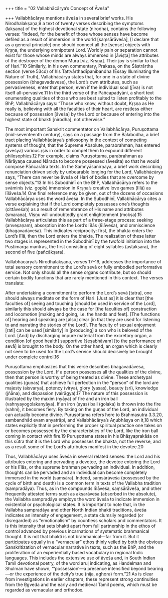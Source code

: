 +++
title = "02 Vallabhācārya’s Concept of Āveśa"

+++
Vallabhācārya mentions āveśa in several brief works. His Nirodhalakṣaṇa,9 a text of twenty verses describing the symptoms (lakṣaṇa) of the highest devotional state (nirodha), contains the following verses: “Indeed, for the benefit of those whose senses have become defiled as a result of immersion in the world [saṃsārāveśa], [I declare that as a general principle] one should connect all the [sense] objects with Kṛṣṇa, the underlying omnipotent Lord. Worldly pain or separation cannot exist for those whose minds are always immersed in [āviṣṭa] the attributes of the destroyer of the demon Mura [viz. Kṛṣṇa]. Their joy is similar to that of Hari.”10 Similarly, in his own commentary, Prakasa, on the Śāstrārtha section (verse 53cd) of his Tattvārthadīpanibandha (Essay Illuminating the Nature of Truth), Vallabhācārya states that, for one in a state of divine possession (bhagavadavese), the Lord’s own attributes, such as pervasiveness, enter that person, even if the individual soul (jīva) is not itself all-pervasive.11 In the third verse of the Pañcapadyāni, a short text enumerating qualities of those who are best suited to listen profitably to the BhP, Vallabhācārya says: “Those who know, without doubt, Kṛṣṇa as He really is, believing with all the faculties of their heart, are restless either because of possession [āveśa] by the Lord or because of entering into the highest state of bhakti [nirodha], not otherwise.”

The most important Sanskrit commentator on Vallabhācārya, Puruṣottama (mid-seventeenth century), says on a passage from the Bālabodha, a brief tract placing Vallabhācārya’s philosophy in the context of competing systems of thought, that the Supreme Absolute, parabrahman, has entered (āveśya) various ṛṣis in order to compel them to expound different philosophies.12 For example, claims Puruṣottama, parabrahman as Nārāyaṇa caused Nārada to become possessed (āveśita) so that he would compose Pāñcarātra texts. In the Saṃnyāsanirṇaya, a brief work describing renunciation driven solely by unbearable longing for the Lord, Vallabhācārya says, “There can never be āveśa of Hari of bodies that are overcome by sense objects.”13 In his Subodhinī on the BhP, Vallabhācārya refers to the svāminīs (viz. gopīs) immersion in Kṛṣṇa’s creative love games (līlā) as līlāveśa.14 One final reference may be given, out of the dozens of occasions Vallabhācārya uses the word āveśa. In the Subodhinī, Vallabhācārya cites a verse explaining that if the Lord completely possesses one’s thoughts (cittāveśaḥ) as a result of remembrance of His name and attributes (smaraṇa), Viṣṇu will undoubtedly grant enlightenment (mokṣa).15 Vallabhācārya articulates this as part of a three-stage process: seeking (anveṣaṇam), absorption into the Lord’s līlās (līlāveśa), and omniscience (bhagavadāveśa). This indicates reciprocity: first, the bhakta enters the Lord’s līlā, then the Lord enters the bhakta. The realization of these latter two stages is represented in the Subodhinī by the twofold initiation into the Puṣṭimārga mantras, the first consisting of eight syllables (aṣṭākṣara), the second of five (pañcākṣara).

Vallabhācārya’s Nirodhalakṣaṇa, verses 17–19, addresses the importance of total sensory commitment to the Lord’s sevā or fully embodied performative service. Not only should all the sense organs contribute, but so should certain bodily functions that are rarely mentioned in this context. The verses translate:

After undertaking a commitment to perform the Lord’s sevā [tatra], one should always meditate on the form of Hari. [Just as] it is clear that [the faculties of] seeing and touching [should be used in service of the Lord], similarly this should always be the case for [the faculties of] construction and locomotion [making and going, i.e. the hands and feet]. [The functions of] hearing and speaking are [also] clear [in that they are used for listening to and narrating the stories of the Lord]. The faculty of sexual enjoyment [rati] can be used [similarly] in [producing] a son who is beloved of the Lord. [And] by discharging impure material from the excretory organ, a condition [of good health] supportive [śeṣabhāvam] [to the performance of sevā] is brought to the body. On the other hand, an organ which is clearly not seen to be used for the Lord’s service should decisively be brought under complete control.16

Puruṣottama emphasizes that this verse describes bhagavadāvesa, possession by the Lord. If a person possesses all the qualities of the divine, then that person is worthy of being treated as divine. These archetypal qualities (guṇas) that achieve full perfection in the “person” of the lord are majesty (aisvarya), potency (virya), glory (yasas), beauty (sri), knowledge (jñāna), and dispassion (vairāgya).17 The nature of this possession is illustrated by the maxim (nyāya) of fire and an iron ball (vahnyayogolakanyāya). If an iron (ayas) ball (golaka) is thrown into the fire (vahni), it becomes fiery. By taking on the guṇas of the Lord, an individual can actually become divine. Puruṣottama refers here to Brahmasutra 3.3.20, sambandhād evam anyatrāpi, and Vallabhācārya’s Aṇubhāṣya on it,18 which states explicitly that in performing the proper spiritual practice one takes on or becomes possessed by the characteristics of the Lord, like the iron ball coming in contact with fire.19 Puruṣottama states in his Bhāṣyaprakāśa on this sūtra that it is the Lord who possesses the bhakta, not the reverse, and as a result some of the Lord’s attributes manifest in the devotee.20

Thus, Vallabhācārya uses āveśa in several related senses: the Lord and his attributes entering and pervading a devotee, the devotee entering the Lord or his līlās, or the supreme brahman pervading an individual. In addition, thoughts can be pervaded and an individual can become completely immersed in the world (saṃsāra). Indeed, saṃsārāveśa (possessed by the cycle of birth and death) is a common term in texts of the Vallabha tradition (sampradāya). Thus, as in the compounds līlāveśa, saṃsārāveśa, and other frequently attested terms such as akṣarāveśa (absorbed in the absolute), the Vallabha sampradāya employs the word āveśa to indicate immersion in existential or psychological states. It is important to note that, in the Vallabha sampradāya and other North Indian bhakti traditions, āveśa indicates an intensity of engagement, a state clumsily regarded (or disregarded) as “emotionalism” by countless scholars and commentators. It is this intensity that sets bhakti apart from full partnership in the ethos of control advanced by previous incarnations of systematic brahmanical thought. It is not that bhakti is not brahmanical—far from it. But it participates equally in a “vernacular” ethos thinly veiled by both the obvious Sanskritization of vernacular narrative in texts, such as the BhP, and the proliferation of an experientially based vocabulary in regional Indic languages. This includes the extensive use of āveśa and, in South Indian Tamil devotional poetry, of the word aruḷ indicating, as Handelman and Shulman have shown, “‘possession’—a presence intensified beyond bearing—or the experience of the deity’s true (nija, aghora) form.”21 As is clear from investigations in earlier chapters, these represent strong continuities from the Ṛgveda and the early and medieval Tamil poems, which must be regarded as vernacular and orthodox.
